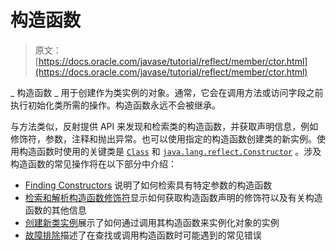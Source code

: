 # 构造函数

> 原文： [https://docs.oracle.com/javase/tutorial/reflect/member/ctor.html](https://docs.oracle.com/javase/tutorial/reflect/member/ctor.html)

_ 构造函数 _ 用于创建作为类实例的对象。通常，它会在调用方法或访问字段之前执行初始化类所需的操作。构造函数永远不会被继承。

与方法类似，反射提供 API 来发现和检索类的构造函数，并获取声明信息，例如修饰符，参数，注释和抛出异常。也可以使用指定的构造函数创建类的新实例。使用构造函数时使用的关键类是 [`Class`](https://docs.oracle.com/javase/8/docs/api/java/lang/Class.html) 和 [`java.lang.reflect.Constructor`](https://docs.oracle.com/javase/8/docs/api/java/lang/reflect/Constructor.html) 。涉及构造函数的常见操作将在以下部分中介绍：

*   [Finding Constructors](ctorLocation.html) 说明了如何检索具有特定参数的构造函数
*   [检索和解析构造函数修饰符](ctorModifiers.html)显示如何获取构造函数声明的修饰符以及有关构造函数的其他信息
*   [创建新类实例](ctorInstance.html)展示了如何通过调用其构造函数来实例化对象的实例
*   [故障排除](ctorTrouble.html)描述了在查找或调用构造函数时可能遇到的常见错误